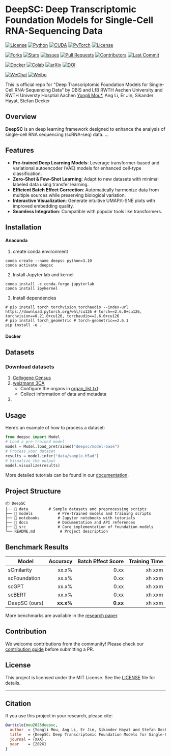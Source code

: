 # DeepSC: Deep Transcriptomic Foundation Models for Single-Cell RNA-Sequencing Data

[![License](https://img.shields.io/badge/license-MIT-blue.svg)](LICENSE)
[![Python](https://img.shields.io/badge/Python-3.10%2B-blue.svg)](https://www.python.org/)
[![CUDA](https://img.shields.io/badge/CUDA-12.4-green)](https://developer.nvidia.com/cuda-downloads)
[![PyTorch](https://img.shields.io/badge/PyTorch-2.5.0-red)](https://pytorch.org/get-started/locally/)
[![License](https://img.shields.io/badge/license-MIT-blue.svg)](LICENSE)

[![Forks](https://img.shields.io/github/forks/MouYongli/DeepSC?style=social)](https://github.com/MouYongli/DeepSC/network/members)
[![Stars](https://img.shields.io/github/stars/MouYongli/DeepSC?style=social)](https://github.com/MouYongli/DeepSC/stargazers)
[![Issues](https://img.shields.io/github/issues/MouYongli/DeepSC)](https://github.com/MouYongli/DeepSC/issues)
[![Pull Requests](https://img.shields.io/github/issues-pr/MouYongli/DeepSC)](https://github.com/MouYongli/DeepSC/pulls)
[![Contributors](https://img.shields.io/github/contributors/MouYongli/DeepSC)](https://github.com/MouYongli/DeepSC/graphs/contributors)
[![Last Commit](https://img.shields.io/github/last-commit/MouYongli/DeepSC)](https://github.com/MouYongli/DeepSC/commits/main)
<!-- [![Build Status](https://img.shields.io/github/actions/workflow/status/MouYongli/DeepSC/ci.yml)](https://github.com/MouYongli/DeepSC/actions)
[![Code Quality](https://img.shields.io/lgtm/grade/python/g/MouYongli/DeepSC.svg?logo=lgtm&logoWidth=18)](https://lgtm.com/projects/g/MouYongli/DeepSC/context:python) -->

[![Docker](https://img.shields.io/badge/Docker-Supported-blue)](https://hub.docker.com/r/YOUR_DOCKER_IMAGE)
[![Colab](https://img.shields.io/badge/Open%20in-Colab-yellow)](https://colab.research.google.com/github/YOUR_GITHUB_USERNAME/YOUR_REPO_NAME/blob/main/notebooks/demo.ipynb)
[![arXiv](https://img.shields.io/badge/arXiv-XXXX.XXXXX-b31b1b.svg)](https://arxiv.org/abs/XXXX.XXXXX)
[![DOI](https://zenodo.org/badge/DOI/10.5281/zenodo.xxxxxx.svg)](https://doi.org/10.5281/zenodo.xxxxxx)


[![WeChat](https://img.shields.io/badge/WeChat-公众号名称-green)](https://your-wechat-link.com)
[![Weibo](https://img.shields.io/badge/Weibo-关注-red)](https://weibo.com/YOUR_WEIBO_LINK)
<!-- [![Discord](https://img.shields.io/discord/YOUR_DISCORD_SERVER_ID?label=Discord&logo=discord&color=5865F2)](https://discord.gg/YOUR_INVITE_LINK) -->
<!-- [![Twitter](https://img.shields.io/twitter/follow/YOUR_TWITTER_HANDLE?style=social)](https://twitter.com/YOUR_TWITTER_HANDLE) -->

This is official repo for "Deep Transcriptomic Foundation Models for Single-Cell RNA-Sequencing Data" by DBIS and LfB RWTH Aachen University and RWTH Universty Hosptial Aachen
[Yongli Mou*](mou@dbis.rwth-aachen.de), Ang Li, Er Jin, Sikander Hayat, Stefan Decker

## Overview

**DeepSC** is an deep learning framework designed to enhance the analysis of single-cell RNA sequencing (scRNA-seq) data. ...

## Features
- **Pre-trained Deep Learning Models**: Leverage transformer-based and variational autoencoder (VAE) models for enhanced cell-type classification.
- **Zero-Shot & Few-Shot Learning**: Adapt to new datasets with minimal labeled data using transfer learning.
- **Efficient Batch Effect Correction**: Automatically harmonize data from multiple sources while preserving biological variation.
- **Interactive Visualization**: Generate intuitive UMAP/t-SNE plots with improved embedding quality.
- **Seamless Integration**: Compatible with popular tools like transformers.

## Installation

#### Anaconda
1. create conda environment
```
conda create --name deepsc python=3.10
conda activate deepsc
```

2. Install Jupyter lab and kernel
```
conda install -c conda-forge jupyterlab
conda install ipykernel
```

3. Install dependencies
```
# pip install torch torchvision torchaudio --index-url https://download.pytorch.org/whl/cu126 # torch==2.6.0+cu126, torchvision==0.21.0+cu126, torchaudio==2.6.0+cu126
# pip install torch_geometric # torch-geometric==2.6.1
pip install -e .
```
#### Docker

## Datasets

### Download datasets
1. [Cellxgene Census](https://cellxgene.cziscience.com/datasets)
2. [weizmann 3CA](https://www.weizmann.ac.il/sites/3CA) 
   * Configure the organs in [organ_list.txt](./data/download/3ac/organ_list.txt)
   * Collect information of data and metadata
3. 

## Usage

Here’s an example of how to process a dataset:

```python
from deepsc import Model
# Load a pre-trained model
model = Model.load_pretrained("deepsc/model-base")
# Process your dataset
results = model.infer("data/sample.h5ad")
# Visualize the output
model.visualize(results)
```

More detailed tutorials can be found in our [documentation](https://your-project-website.com/docs).

## Project Structure

```
📦 DeepSC
├── 📁 data         # Sample datasets and preprocessing scripts
├── 📁 models           # Pre-trained models and training scripts
├── 📁 notebooks        # Jupyter notebooks with tutorials
├── 📁 docs             # Documentation and API references
├── 📁 src              # Core implementation of foundation models
└── README.md           # Project description
```

## Benchmark Results

| Model         | Accuracy | Batch Effect Score | Training Time |
|--------------|---------:|-------------------:|--------------:|
| sCmilarity | xx.x%    | 0.xx               | xh xxm        |
| scFoundation | xx.x%    | 0.xx               | xh xxm        |
| scGPT   | xx.x%    | 0.xx               | xh xxm        |
| scBERT | xx.x%    | 0.xx               | xh xxm        |
| DeepSC (ours)  | **xx.x%**   | **0.xx**               | xh xxm        |

More benchmarks are available in the [research paper](https://your-project-website.com/paper).

## Contribution

We welcome contributions from the community! Please check our [contribution guide](CONTRIBUTING.md) before submitting a PR.

## License

This project is licensed under the MIT License. See the [LICENSE](LICENSE) file for details.

---

## Citation

If you use this project in your research, please cite:
```bibtex
@article{mou2025deepsc,
  author  = {Yongli Mou, Ang Li, Er Jin, Sikander Hayat and Stefan Decker},
  title   = {DeepSC: Deep Transcriptomic Foundation Models for Single-Cell RNA-Sequencing Data},
  journal = {XXX},
  year    = {202X}
}
```

<!-- ---

Developed by **Your Name** | [LinkedIn](https://linkedin.com/in/YOURNAME) | [Twitter](https://twitter.com/YOURHANDLE) -->
